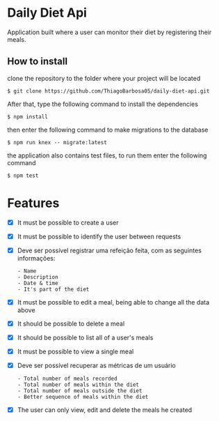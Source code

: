 <h1>Daily Diet Api</h1>

<p>Application built where a user can monitor their diet by registering their meals.</p>

## How to install


clone the repository to the folder where your project will be located
```
$ git clone https://github.com/ThiagoBarbosa05/daily-diet-api.git
```

After that, type the following command to install the dependencies
```
$ npm install
```

then enter the following command to make migrations to the database
```
$ npm run knex -- migrate:latest
```

the application also contains test files, to run them enter the following command
```
$ npm test
```

# Features
- [x] It must be possible to create a user
- [x] It must be possible to identify the user between requests
- [x] Deve ser possível registrar uma refeição feita, com as seguintes informações: 

      - Name
      - Description
      - Date & time
      - It's part of the diet
      
- [x] It must be possible to edit a meal, being able to change all the data above
- [x] It should be possible to delete a meal
- [x] It should be possible to list all of a user's meals
- [x] It must be possible to view a single meal
- [x] Deve ser possível recuperar as métricas de um usuário
      
      - Total number of meals recorded
      - Total number of meals within the diet
      - Total number of meals outside the diet
      - Better sequence of meals within the diet
      
- [x] The user can only view, edit and delete the meals he created

